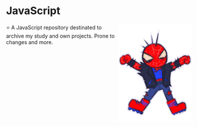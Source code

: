 # JavaScript

<img src="https://github.com/luqastw/html-css/blob/main/assets/chibispiderpunksfundo.png" align="right" width="200spx">

⭐ A JavaScript repository destinated to archive my study and own projects. Prone to changes and more.
